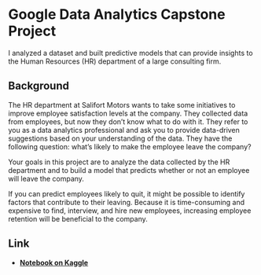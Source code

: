 # Google Data Analytics Capstone Project 

I analyzed a dataset and built predictive models that can provide insights to the Human Resources (HR) department of a large consulting firm. 

## Background
The HR department at Salifort Motors wants to take some initiatives to improve employee satisfaction levels at the company. They collected data from employees, but now they don’t know what to do with it. They refer to you as a data analytics professional and ask you to provide data-driven suggestions based on your understanding of the data. They have the following question: what’s likely to make the employee leave the company?

Your goals in this project are to analyze the data collected by the HR department and to build a model that predicts whether or not an employee will leave the company.

If you can predict employees likely to quit, it might be possible to identify factors that contribute to their leaving. Because it is time-consuming and expensive to find, interview, and hire new employees, increasing employee retention will be beneficial to the company.

## Link
- [**Notebook on Kaggle**](https://www.kaggle.com/code/chasegaskill/capstone-project-salifort-motors/notebook)

